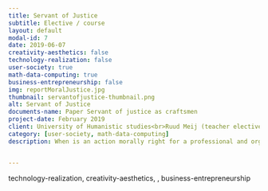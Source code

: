 ```yaml
---
title: Servant of Justice
subtitle: Elective / course
layout: default
modal-id: 7
date: 2019-06-07
creativity-aesthetics: false
technology-realization: false
user-society: true
math-data-computing: true
business-entrepreneurship: false
img: reportMoralJustice.jpg
thumbnail: servantofjustice-thumbnail.png
alt: Servant of Justice
documents-name: Paper Servant of justice as craftsmen
project-date: February 2019
client: University of Humanistic studies<br>Ruud Meij (teacher elective)<br>Veiligheidshuis Zuid-Holland Zuid
category: [user-society, math-data-computing]
description: When is an action morally right for a professional and organisations in the context of collaborating organisations around a multi-problem family?<br><br> The elective, practical case study and the different views of Rawls, Derrida, Kohlberg and others ween from the perspective of study for humanities.<br><br> The course on the 7-steps moral inquiry method learned me the techniques and the tool to guide professionals in a inquiry on a moral dilemma and organisations in moral learning. In the resulting paper I reflect literature and practice on the stated question.<h3>Derrida</h3><p>When I understood deconstruction —if such moment exist— the aporia of justice became a beautiful work of art, a tool to find truth and just in the opposing positions found in the reality of everyday life. The aporia —with the tree dimensions— was helpful in the identification and weighting of the opposing arguments in the practical case because I had to search for equally 'important' rules and ask myself what would happen if the decision was postponed.<br>Understanding Derrida enriched my skill to analyze real life situation and reflect on arguments, skills through which I can serve others in awareness and understanding of their impact on a sustainable development of society.</p><h3>Rawls</h3><p>Reading the literature, participating in the lectures and reflecting Rawls’ theory in the practice of my profession —as a servant of the state— I started to understand the idiom of Rawls, learned to apply his arguments by trial and error in my daily life and endeavor the outcome of the abstract theory in practice of politics in the Netherlands by reflecting on news articles. You can disagree on the theory of justice but it provides an idiom to argue on the matters of politics, the execution of the power of the collective body and the organisation of government, all in light of justice. This understanding enriched my knowledge on the structure of society and gives insights how to transform our society to fit the contemporary view on justice we have reached so far.</p><h3>Conclusion</h3><p>Different scenes create different roles of the actor, as I take on different roles in the different habitats of this society. For some see the soldier, military engineer, creative director, or old industrial design student others see an independent entrepreneur, consultant, creative mind, technician, yoga teacher or coach. Either way all these roles are enriched by the knowledge and skills of the servant of justice. The method will support decision making of myself and whom I serve, the knowledge will argue the perceptions on reality, the authors and teacher became a compass in this quest to justice and transformation and the insight enrich and complicate my vision of a sustainable transformation of society.<br><br>The research on justice was a delightful path with no answers but better questions focused on the things that matter most.</p>


---
```

technology-realization, creativity-aesthetics,
, business-entrepreneurship
